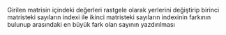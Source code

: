 Girilen matrisin içindeki değerleri rastgele olarak yerlerini değiştirip birinci matristeki sayıların indexi ile ikinci matristeki sayıların indexinin farkının bulunup arasındaki en büyük fark olan sayının yazdırılması
